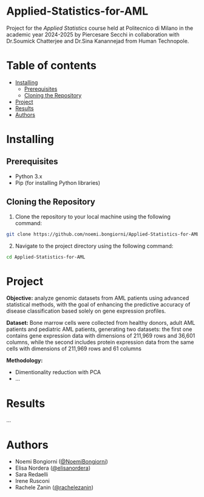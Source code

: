 <!-- omit form toc -->
# Applied-Statistics-for-AML

Project for the _Applied Statistics_ course held at Politecnico di Milano in the academic year 2024-2025 by Piercesare Secchi in collaboration with Dr.Soumick Chatterjee and Dr.Sina Kanannejad from Human Technopole.

<!-- omit from toc -->
# Table of contents

- [Installing](#installing)
  - [Prerequisites](#prerequisites)
  - [Cloning the Repository](#cloning-the-repository)
- [Project](#project)
- [Results](#results)
- [Authors](#authors)

# Installing

## Prerequisites

- Python 3.x
- Pip (for installing Python libraries)

## Cloning the Repository

1. Clone the repository to your local machine using the following command:
```bash
git clone https://github.com/noemi.bongiorni/Applied-Statistics-for-AML
```

2. Navigate to the project directory using the following command:
```bash
cd Applied-Statistics-for-AML
```

# Project

**Objective:** analyze genomic datasets from AML patients using advanced statistical methods, with the goal of enhancing the predictive accuracy of disease classification based solely on gene expression profiles.

**Dataset:** Bone marrow cells were collected from healthy donors, adult AML patients and pediatric AML patients, generating two datasets: the first one contains gene expression data with dimensions of 211,969 rows and 36,601 columns, while the second includes protein expression data from the same cells with dimensions of 211,969 rows and 61 columns

**Methodology:** 
  - Dimentionality reduction with PCA
  - ...

# Results

... 

# Authors

- Noemi Bongiorni ([@NoemiBongiorni](https://github.com/NoemiBongiorni))
- Elisa Nordera ([@elisanordera](https://github.com/elisanordera))
- Sara Redaelli 
- Irene Rusconi
- Rachele Zanin ([@rachelezanin](https://github.com/rachelezanin))
